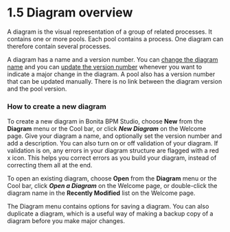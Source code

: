 # 1.5 Diagram overview

A diagram is the visual representation of a group of related processes. It contains one or more pools. 
Each pool contains a process. One diagram can therefore contain several processes.

A diagram has a name and a version number. You can [change the diagram name](/bonita-bpm-studio-hints-and-tips.md#name)
and you can [update the version number](/bonita-bpm-studio-hints-and-tips.md#name) whenever you want to indicate 
a major change in the diagram. A pool also has a version number that can be updated manually. 
There is no link between the diagram version and the pool version.

### How to create a new diagram

To create a new diagram in Bonita BPM Studio, choose **New** from the **Diagram** menu or the Cool bar, or click 
**_New Diagram_** on the Welcome page. Give your diagram a name, and optionally set the version number and add a description.
You can also turn on or off validation of your diagram. If validation is on, any errors in your diagram structure
are flagged with a red x icon. This helps you correct errors as you build your diagram, instead of correcting them
all at the end.

To open an existing diagram, choose **Open** from the **Diagram** menu or the Cool bar, click **_Open a Diagram_** on the Welcome page, 
or double-click the diagram name in the **Recently Modified** list on the Welcome page.

The Diagram menu contains options for saving a diagram. You can also duplicate a diagram, which is a useful way of making
a backup copy of a diagram before you make major changes.